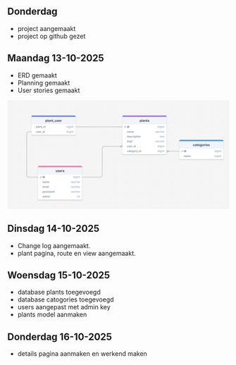 ## Donderdag

- project aangemaakt
- project op github gezet

## Maandag 13-10-2025

- ERD gemaakt
- Planning gemaakt
- User stories gemaakt

![ERD](./img/ERD.png)

## Dinsdag 14-10-2025

- Change log aangemaakt.
- plant pagina, route en view aangemaakt.

## Woensdag 15-10-2025

- database plants toegevoegd
- database catogories toegevoegd
- users aangepast met admin key
- plants model aanmaken

## Donderdag 16-10-2025

- details pagina aanmaken en werkend maken
